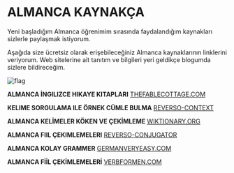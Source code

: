 # ALMANCA KAYNAKÇA

Yeni başladığım Almanca öğrenimim sırasında faydalandığım kaynakları sizlerle paylaşmak istiyorum.

Aşağıda size ücretsiz olarak erişebileceğiniz Almanca kaynaklarının linklerini veriyorum. Web sitelerine ait tanıtım ve bilgileri yeri geldikçe blogumda sizlere bildireceğim.

![flag](https://p0.pxfuel.com/preview/329/774/486/flag-german-stripes-black-red-gold.jpg)


**ALMANCA İNGILIZCE HIKAYE KITAPLARI**
[THEFABLECOTTAGE.COM](https://www.thefablecottage.com/)

**KELIME SORGULAMA ILE ÖRNEK CÜMLE BULMA**
[REVERSO-CONTEXT](https://context.reverso.net/translation/)

**ALMANCA KELİMELER KÖKEN VE ÇEKİMLEME**
[WIKTIONARY.ORG](https://de.wiktionary.org/wiki/Wiktionary:Hauptseite)

**ALMANCA FIIL ÇEKIMLEMELERI**
[REVERSO-CONJUGATOR](https://conjugator.reverso.net/conjugation-english.html)

**ALMANCA KOLAY GRAMMER**
[GERMANVERYEASY.COM](https://www.germanveryeasy.com/)

**ALMANCA FİİL ÇEKİMLEMELERİ**
[VERBFORMEN.COM](https://www.verbformen.com/conjugation/)

